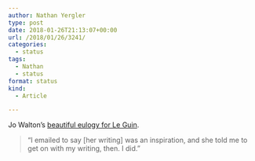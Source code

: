```yaml
---
author: Nathan Yergler
type: post
date: 2018-01-26T21:13:07+00:00
url: /2018/01/26/3241/
categories:
  - status
tags:
  - Nathan
  - status
format: status
kind:
  - Article

---
```

Jo Walton’s [beautiful eulogy for Le Guin][1].

> “I emailed to say [her writing] was an inspiration, and she told me to get on with my writing, then. I did.”

 [1]: https://www.tor.com/2018/01/24/bright-the-hawks-flight-in-the-empty-sky-ursula-k-le-guin/